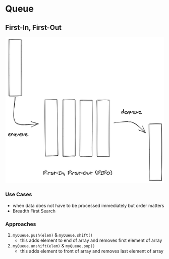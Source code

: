 # Queue

## First-In, First-Out

![queue diagram](img/queue.png)

### Use Cases

- when data does not have to be processed immediately but order matters
- Breadth First Search

### Approaches

1. `myQueue.push(elem)` & `myQueue.shift()`
   - this adds element to end of array and removes first element of array
2. `myQueue.unshift(elem)` & `myQueue.pop()`
   - this adds element to front of array and removes last element of array
